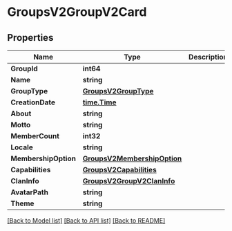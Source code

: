 # GroupsV2GroupV2Card

## Properties
Name | Type | Description | Notes
------------ | ------------- | ------------- | -------------
**GroupId** | **int64** |  | [optional] 
**Name** | **string** |  | [optional] 
**GroupType** | [**GroupsV2GroupType**](GroupsV2.GroupType.md) |  | [optional] 
**CreationDate** | [**time.Time**](time.Time.md) |  | [optional] 
**About** | **string** |  | [optional] 
**Motto** | **string** |  | [optional] 
**MemberCount** | **int32** |  | [optional] 
**Locale** | **string** |  | [optional] 
**MembershipOption** | [**GroupsV2MembershipOption**](GroupsV2.MembershipOption.md) |  | [optional] 
**Capabilities** | [**GroupsV2Capabilities**](GroupsV2.Capabilities.md) |  | [optional] 
**ClanInfo** | [**GroupsV2GroupV2ClanInfo**](GroupsV2.GroupV2ClanInfo.md) |  | [optional] 
**AvatarPath** | **string** |  | [optional] 
**Theme** | **string** |  | [optional] 

[[Back to Model list]](../README.md#documentation-for-models) [[Back to API list]](../README.md#documentation-for-api-endpoints) [[Back to README]](../README.md)


